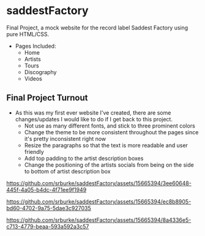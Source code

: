 # saddestFactory
Final Project, a mock website for the record label Saddest Factory using pure HTML/CSS.
- Pages Included:
  - Home
  - Artists
  - Tours
  - Discography
  - Videos

## Final Project Turnout
- As this was my first ever website I've created, there are some changes/updates I would like to do if I get back to this project.
  - Not use as many different fonts, and stick to three prominent colors
  - Change the theme to be more consistent throughout the pages since it's pretty inconsistent right now
  - Resize the paragraphs so that the text is more readable and user friendly
  - Add top padding to the artist description boxes
  - Change the positioning of the artists socials from being on the side to bottom of artist description box

https://github.com/srburke/saddestFactory/assets/15665394/3ee60648-445f-4a05-b4dc-4f71ee9f1949

https://github.com/srburke/saddestFactory/assets/15665394/ec8b8905-bd60-4702-9a75-5dae3c927035

https://github.com/srburke/saddestFactory/assets/15665394/8a4336e5-c713-4779-beaa-593a592a3c57

